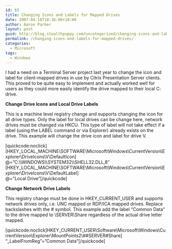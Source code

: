 ```yaml
---
id: 63
title: Changing Icons and Labels for Mapped Drives
date: 2007-04-16T18:36:00+10:00
author: Aaron Parker
layout: post
guid: http://blog.stealthpuppy.com/uncategorized/changing-icons-and-labels-for-mapped-drives
permalink: /changing-icons-and-labels-for-mapped-drives/
categories:
  - Microsoft
tags:
  - Windows
---
```

I had a need on a Terminal Server project last year to change the icon and label for client-mapped drives in use by Citrix Presentation Server clients. This proved to be quite easy to implement and actually worked well for users as they could more easily identify the drive mapped to their local C: drive.

**Change Drive Icons and Local Drive Labels** 

This is a machine level registry change and supports changing the icon for all drive types. Only the label for local drives can be change here, network drives must be changed via HKCU. This type of label will not take effect if a label (using the LABEL command or via Explorer) already exists on the drive. This example will change the drive icon and label for drive V.

<p class="code">
  [quickcode:noclick][HKEY_LOCAL_MACHINE\SOFTWARE\Microsoft\Windows\CurrentVersion\Explorer\DriveIcons\V\DefaultIcon]<br /> @=&#8221;C:\\WINDOWS\\SYSTEM32\\SHELL32.DLL,8&#8243;[HKEY_LOCAL_MACHINE\SOFTWARE\Microsoft\Windows\CurrentVersion\Explorer\DriveIcons\V\DefaultLabel]<br /> @=&#8221;Local Drive&#8221;[/quickcode]
</p>

**Change Network Drive Labels** 

This registry change must be done in HKEY\_CURRENT\_USER and supports network drives only, i.e. UNC mapped or RDP/ICA mapped drives. Replace backslashes with the # symbol. This example add the label &#8220;Common Data&#8221; to the drive mapped to \\SERVER\Share regardless of the actual drive letter mapped.

<p class="code">
  [quickcode:noclick]HKEY_CURRENT_USER\Software\Microsoft\Windows\CurrentVersion\Explorer\MountPoints2\##SERVER#Share]<br /> &#8220;_LabelFromReg&#8221;=&#8221;Common Data&#8221;[/quickcode]
</p>